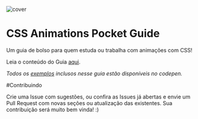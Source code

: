 ![cover](images/cover01.png)

# CSS Animations Pocket Guide

Um guia de bolso para quem estuda ou trabalha com animações com CSS!

Leia o conteúdo do Guia [aqui](./css-animations-pocket-guide-pt-br.md).

*Todos os [exemplos](http://codepen.io/collection/XmZvqo/) inclusos nesse guia estão disponíveis no codepen.*

#Contribuindo

Crie uma Issue com sugestões, ou confira as Issues já abertas e envie um Pull Request com novas seções ou atualização das existentes. Sua contribuição será muito bem vinda! :)

